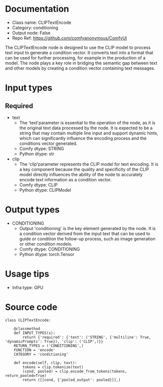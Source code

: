 # Documentation
- Class name: CLIPTextEncode
- Category: conditioning
- Output node: False
- Repo Ref: https://github.com/comfyanonymous/ComfyUI

The CLIPTextEncode node is designed to use the CLIP model to process text input to generate a condition vector. It converts text into a format that can be used for further processing, for example in the production of a model. The node plays a key role in bridging the semantic gap between text and other models by creating a condition vector containing text messages.

# Input types
## Required
- text
    - The 'text'parameter is essential to the operation of the node, as it is the original text data processed by the node. It is expected to be a string that may contain multiple line input and support dynamic hints, which can significantly influence the encoding process and the conditions vector generated.
    - Comfy dtype: STRING
    - Python dtype: str
- clip
    - The 'clip'parameter represents the CLIP model for text encoding. It is a key component because the quality and specificity of the CLIP model directly influences the ability of the node to accurately encode text information as a condition vector.
    - Comfy dtype: CLIP
    - Python dtype: CLIPModel

# Output types
- CONDITIONING
    - Output 'conditioning' is the key element generated by the node. It is a condition vector derived from the input text that can be used to guide or condition the follow-up process, such as image generation or other condition models.
    - Comfy dtype: CONDITIONING
    - Python dtype: torch.Tensor

# Usage tips
- Infra type: GPU

# Source code
```
class CLIPTextEncode:

    @classmethod
    def INPUT_TYPES(s):
        return {'required': {'text': ('STRING', {'multiline': True, 'dynamicPrompts': True}), 'clip': ('CLIP',)}}
    RETURN_TYPES = ('CONDITIONING',)
    FUNCTION = 'encode'
    CATEGORY = 'conditioning'

    def encode(self, clip, text):
        tokens = clip.tokenize(text)
        (cond, pooled) = clip.encode_from_tokens(tokens, return_pooled=True)
        return ([[cond, {'pooled_output': pooled}]],)
```